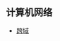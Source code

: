 ## 计算机网络

- [跨域](https://github.com/Primroses/offer-reaper/tree/master/ComputerNetwork/cross-domain)